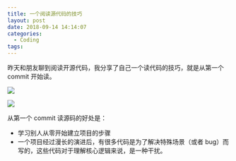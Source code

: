 ```yaml
---
title: 一个阅读源代码的技巧
layout: post
date: 2018-09-14 14:14:07
categories:
  - Coding
tags:
---
```


昨天和朋友聊到阅读开源代码，我分享了自己一个读代码的技巧，就是从第一个 commit 开始读。

![](https://gbstatic.djyde.com/assets/0069RVTdgy1fv921gu1dtj31kw0z3aei.jpg)

![](https://gbstatic.djyde.com/assets/0069RVTdgy1fv927o4mqtj31kw0xz11u.jpg)

从第一个 commit 读源码的好处是：

- 学习别人从零开始建立项目的步骤
- 一个项目经过漫长的演进后，有很多代码是为了解决特殊场景（或者 bug）而写的，这些代码对于理解核心逻辑来说，是一种干扰。

